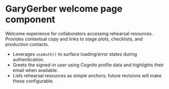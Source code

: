 # GaryGerber welcome page component

Welcome experience for collaborators accessing rehearsal resources. Provides contextual copy and
links to stage plots, checklists, and production contacts.

- Leverages `useAuth()` to surface loading/error states during authentication.
- Greets the signed-in user using Cognito profile data and highlights their email when available.
- Lists rehearsal resources as simple anchors; future revisions will make these configurable.
